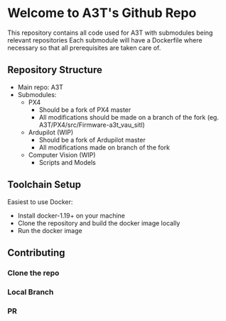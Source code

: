 # Welcome to A3T's Github Repo

This repository contains all code used for A3T with submodules being relevant repositories
Each submodule will have a Dockerfile where necessary so that all prerequisites are taken care of.

## Repository Structure
- Main repo: A3T
- Submodules: 
    - PX4
        - Should be a fork of PX4 master
        - All modifications should be made on a branch of the fork (eg. A3T/PX4/src/Firmware-a3t_vau_sitl)
    - Ardupilot (WIP)
        - Should be a fork of Ardupilot master
        - All modifications made on branch of the fork
    - Computer Vision (WIP)
        - Scripts and Models


## Toolchain Setup

Easiest to use Docker:
- Install docker-1.19+ on your machine
- Clone the repository and build the docker image locally
- Run the docker image

## Contributing

### Clone the repo

### Local Branch

### PR